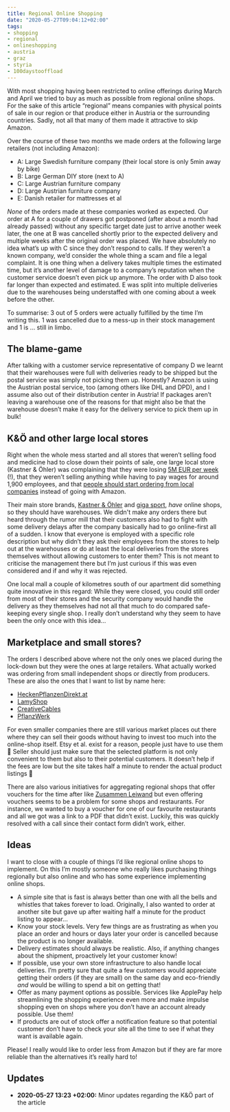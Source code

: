 ```yaml
---
title: Regional Online Shopping
date: "2020-05-27T09:04:12+02:00"
tags:
- shopping
- regional
- onlineshopping
- austria
- graz
- styria
- 100daystooffload
---
```


With most shopping having been restricted to online offerings during March and April we tried to buy as much as possible from regional online shops. For the sake of this article “regional” means companies with physical points of sale in our region or that produce either in Austria or the surrounding countries. Sadly, not all that many of them made it attractive to skip Amazon.

Over the course of these two months we made orders at the following large retailers (not including Amazon):

- A: Large Swedish furniture company (their local store is only 5min away by bike)
- B: Large German DIY store (next to A)
- C: Large Austrian furniture company
- D: Large Austrian furniture company
- E: Danish retailer for mattresses et al

*None* of the orders made at these companies worked as expected. Our order at A for a couple of drawers got postponed (after about a month had already passed) without any specific target date just to arrive another week later, the one at B was cancelled shortly prior to the expected delivery and multiple weeks after the original order was placed. We have absolutely no idea what’s up with C since they don’t respond to calls. If they weren’t a known company, we’d consider the whole thing a scam and file a legal complaint. It is one thing when a delivery takes multiple times the estimated time, but it’s another level of damage to a company’s reputation when the customer service doesn’t even pick up anymore. The order with D also took far longer than expected and estimated. E was split into multiple deliveries due to the warehouses being understaffed with one coming about a week before the other.

To summarise: 3 out of 5 orders were actually fulfilled by the time I’m writing this. 1 was cancelled due to a mess-up in their stock management and 1 is … still in limbo.


## The blame-game

After talking with a customer service representative of company D we learnt that their warehouses were full with deliveries ready to be shipped but the postal service was simply not picking them up. Honestly? Amazon is using the Austrian postal service, too (among others like DHL and DPD), and I assume also out of their distribution center in Austria! If packages aren’t leaving a warehouse one of the reasons for that might also be that the warehouse doesn’t make it easy for the delivery service to pick them up in bulk!

## K&Ö and other large local stores

Right when the whole mess started and all stores that weren’t selling food and medicine had to close down their points of sale, one large local store (Kastner & Öhler) was complaining that they were losing [5M EUR per week](https://www.kleinezeitung.at/wirtschaft/5790565/Dramatischer-Appell_KastnerOehlerChef_Wir-liegen-auf-der) (!), that they weren’t selling anything while having to pay wages for around 1,900 employees, and that [people should start ordering from local companies](https://www.derstandard.at/story/2000116154680/kastneroehler-chef-oesterreichische-handel-steht-kurz-vor-dem-kollaps) instead of going with Amazon.

Their main store brands, [Kastner & Öhler](https://www.kastner-oehler.at/) and [giga sport](https://www.gigasport.at/), *have* online shops, so they should have warehouses. We didn't make any orders there but heard through the rumor mill that their customers also had to fight with some delivery delays after the company basically had to go online-first all of a sudden. I know that everyone is employed with a specific role description but why didn’t they ask their employees from the stores to help out at the warehouses or do at least the local deliveries from the stores themselves without allowing customers to enter them? This is not meant to criticise the management there but I’m just curious if this was even considered and if and why it was rejected.

One local mall a couple of kilometres south of our apartment did something quite innovative in this regard: While they were closed, you could still order from most of their stores and the security company would handle the delivery as they themselves had not all that much to do compared safe-keeping every single shop. I really don’t understand why they seem to have been the only once with this idea…

## Marketplace and small stores?

The orders I described above where not the only ones we placed during the lock-down but they were the ones at large retailers. What actually worked was ordering from small independent shops or directly from producers. These are also the ones that I want to list by name here:

- [HeckenPflanzenDirekt.at](https://www.heckenpflanzendirekt.at)
- [LamyShop](https://www.lamyshop.com)
- [CreativeCables](https://www.creative-cables.at)
- [PflanzWerk](https://www.pflanzwerk.de)

For even smaller companies there are still various market places out there where they can sell their goods without having to invest too much into the online-shop itself. Etsy et al. exist for a reason, people just have to use them 🙂 Seller should just make sure that the selected platform is not only convenient to them but also to their potential customers. It doesn’t help if the fees are low but the site takes half a minute to render the actual product listings 🤪

There are also various initiatives for aggregating regional shops that offer vouchers for the time after like [Zusammen Leiwand](https://www.zusammen-leiwand.at/gutschein-kaufen/) but even offering vouchers seems to be a problem for some shops and restaurants. For instance, we wanted to buy a voucher for one of our favourite restaurants and all we got was a link to a PDF that didn’t exist. Luckily, this was quickly resolved with a call since their contact form didn’t work, either.

## Ideas

I want to close with a couple of things I’d like regional online shops to implement. On this I’m mostly someone who really likes purchasing things regionally but also online and who has some experience implementing online shops.

- A simple site that is fast is always better than one with all the bells and whistles that takes forever to load. Originally, I also wanted to order at another site but gave up after waiting half a minute for the product listing to appear...
- Know your stock levels. Very few things are as frustrating as when you place an order and hours or days later your order is cancelled because the product is no longer available.
- Delivery estimates should always be realistic. Also, if anything changes about the shipment, proactively let your customer know!
- If possible, use your own store infrastructure to also handle local deliveries. I’m pretty sure that quite a few customers would appreciate getting their orders (if they are small) on the same day and eco-friendly *and* would be willing to spend a bit on getting that!
- Offer as many payment options as possible. Services like ApplePay help streamlining the shopping experience even more and make impulse shopping even on shops where you don’t have an account already possible. Use them!
- If products are out of stock offer a notification feature so that potential customer don’t have to check your site all the time to see if what they want is available again.

Please! I really would like to order less from Amazon but if they are far more reliable than the alternatives it’s really hard to!

## Updates

- **2020-05-27 13:23 +02:00:** Minor updates regarding the K&Ö part of the article
